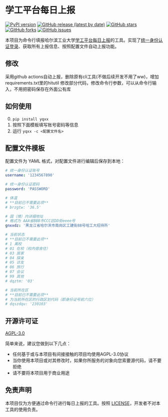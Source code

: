 # 学工平台每日上报

[![PyPI version](https://img.shields.io/pypi/v/yqxx)](https://pypi.org/project/yqxx/)
[![GitHub release (latest by date)](https://img.shields.io/github/v/release/billchenchina/yqxx)](https://github.com/billchenchina/yqxx/releases)
[![GitHub stars](https://img.shields.io/github/stars/billchenchina/yqxx)](https://github.com/billchenchina/yqxx/stargazers)
[![GitHub forks](https://img.shields.io/github/forks/billchenchina/yqxx)](https://github.com/billchenchina/yqxx/network)
[![GitHub issues](https://img.shields.io/github/issues/billchenchina/yqxx)](https://github.com/billchenchina/yqxx/issues/)

本项目为命令行填报哈尔滨工业大学[学工平台](https://xg.hit.edu.cn/)[每日上报](https://xg.hit.edu.cn/zhxy-xgzs/xg_yqglxs/xsmrsb)的工具。实现了[统一身份认证登录](http://ids.hit.edu.cn/authserver/login)、获取所有上报信息、按照配置文件自动上报功能。

## 修改
采用github actions自动上报，删除原有cli工具(不做后续开发不用了ww)，增加requirements.txt里的hitutil
修改部分代码，修改命令行参数，可以从命令行输入，不用把密码保存在外面公有库

## 如何使用

0. `pip install yqxx`
1. 按照下面模板填写账号密码等信息
2. 运行 `yqxx -c <配置文件名>`

<!-- 如需定时执行，请自行配置任务计划（Windows）或 Cron 任务（Linux） -->

## 配置文件模板

配置文件为 YAML 格式，对配置文件进行编辑后保存到本地：

```yaml
# 统一身份认证账号
username: '1234567890'

# 统一身份认证密码
password: 'PASSWORD'

# 体温
# **目前已不需要此项**
# brzgtw: '36.5'

# 国（境）内详细地址
# 格式为 AAA省BBB市CCC区DD街eeee号
gnxxdz: '黑龙江省哈尔滨市南岗区工建街88号哈工大招待所'

# 当前状态
# **目前已不需要此项**
# 1 离校
# 01 在校（校内宿舍住）
# 03 居家
# 04 探亲
# 05 访友
# 06 旅行
# 07 会议
# 99 其他
# dqztm: '03'

# 当前所在区
# **目前已不需要此项**
# 为当前所在区的行政区划代码（即身份证号前六位）
# dqszdqu: '230103'
```

## 开源许可证

[AGPL-3.0](./LICENSE)

简单来说，建议您做到以下几点：

- 任何基于或与本项目有间接接触的项目均使用AGPL-3.0协议
- 当你使用本项目或对其修改时，如果你所服务的对象向您索要源代码，请不要拒绝
- 请不要将本项目用于商业用途

## 免责声明

本项目仅为方便通过命令行进行每日上报的工具。按照 [LICENSE](./LICENSE)，开发者不对本工具的使用负责。
